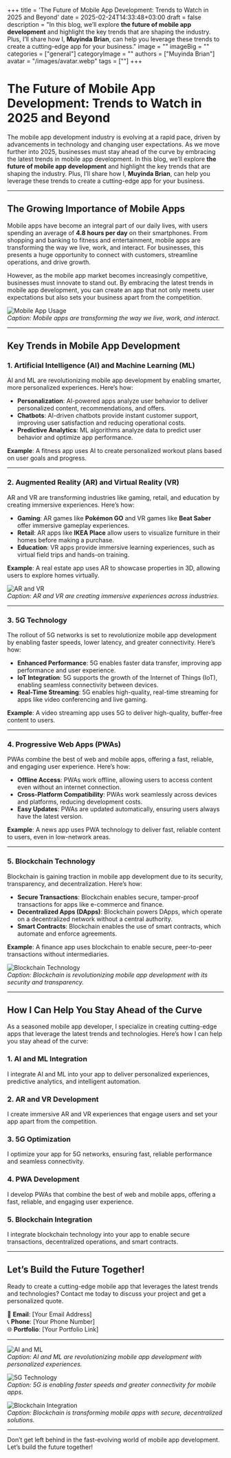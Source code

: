 +++
title = 'The Future of Mobile App Development: Trends to Watch in 2025 and Beyond'
date = 2025-02-24T14:33:48+03:00
draft = false
description = "In this blog, we’ll explore **the future of mobile app development** and highlight the key trends that are shaping the industry. Plus, I’ll share how I, **Muyinda Brian**, can help you leverage these trends to create a cutting-edge app for your business."
image = ""
imageBig = ""
categories = ["general"]
categoryImage = ""
authors = ["Muyinda Brian"]
avatar = "/images/avatar.webp"
tags = [""]
+++

# The Future of Mobile App Development: Trends to Watch in 2025 and Beyond

The mobile app development industry is evolving at a rapid pace, driven by advancements in technology and changing user expectations. As we move further into 2025, businesses must stay ahead of the curve by embracing the latest trends in mobile app development. In this blog, we’ll explore **the future of mobile app development** and highlight the key trends that are shaping the industry. Plus, I’ll share how I, **Muyinda Brian**, can help you leverage these trends to create a cutting-edge app for your business.

---

## The Growing Importance of Mobile Apps

Mobile apps have become an integral part of our daily lives, with users spending an average of **4.8 hours per day** on their smartphones. From shopping and banking to fitness and entertainment, mobile apps are transforming the way we live, work, and interact. For businesses, this presents a huge opportunity to connect with customers, streamline operations, and drive growth.

However, as the mobile app market becomes increasingly competitive, businesses must innovate to stand out. By embracing the latest trends in mobile app development, you can create an app that not only meets user expectations but also sets your business apart from the competition.

![Mobile App Usage](https://via.placeholder.com/800x400)  
*Caption: Mobile apps are transforming the way we live, work, and interact.*

---

## Key Trends in Mobile App Development

### 1. **Artificial Intelligence (AI) and Machine Learning (ML)**
AI and ML are revolutionizing mobile app development by enabling smarter, more personalized experiences. Here’s how:

- **Personalization**: AI-powered apps analyze user behavior to deliver personalized content, recommendations, and offers.  
- **Chatbots**: AI-driven chatbots provide instant customer support, improving user satisfaction and reducing operational costs.  
- **Predictive Analytics**: ML algorithms analyze data to predict user behavior and optimize app performance.  

**Example**: A fitness app uses AI to create personalized workout plans based on user goals and progress.

---

### 2. **Augmented Reality (AR) and Virtual Reality (VR)**
AR and VR are transforming industries like gaming, retail, and education by creating immersive experiences. Here’s how:

- **Gaming**: AR games like **Pokémon GO** and VR games like **Beat Saber** offer immersive gameplay experiences.  
- **Retail**: AR apps like **IKEA Place** allow users to visualize furniture in their homes before making a purchase.  
- **Education**: VR apps provide immersive learning experiences, such as virtual field trips and hands-on training.  

**Example**: A real estate app uses AR to showcase properties in 3D, allowing users to explore homes virtually.

![AR and VR](https://via.placeholder.com/800x400)  
*Caption: AR and VR are creating immersive experiences across industries.*

---

### 3. **5G Technology**
The rollout of 5G networks is set to revolutionize mobile app development by enabling faster speeds, lower latency, and greater connectivity. Here’s how:

- **Enhanced Performance**: 5G enables faster data transfer, improving app performance and user experience.  
- **IoT Integration**: 5G supports the growth of the Internet of Things (IoT), enabling seamless connectivity between devices.  
- **Real-Time Streaming**: 5G enables high-quality, real-time streaming for apps like video conferencing and live gaming.  

**Example**: A video streaming app uses 5G to deliver high-quality, buffer-free content to users.

---

### 4. **Progressive Web Apps (PWAs)**
PWAs combine the best of web and mobile apps, offering a fast, reliable, and engaging user experience. Here’s how:

- **Offline Access**: PWAs work offline, allowing users to access content even without an internet connection.  
- **Cross-Platform Compatibility**: PWAs work seamlessly across devices and platforms, reducing development costs.  
- **Easy Updates**: PWAs are updated automatically, ensuring users always have the latest version.  

**Example**: A news app uses PWA technology to deliver fast, reliable content to users, even in low-network areas.

---

### 5. **Blockchain Technology**
Blockchain is gaining traction in mobile app development due to its security, transparency, and decentralization. Here’s how:

- **Secure Transactions**: Blockchain enables secure, tamper-proof transactions for apps like e-commerce and finance.  
- **Decentralized Apps (DApps)**: Blockchain powers DApps, which operate on a decentralized network without a central authority.  
- **Smart Contracts**: Blockchain enables the use of smart contracts, which automate and enforce agreements.  

**Example**: A finance app uses blockchain to enable secure, peer-to-peer transactions without intermediaries.

![Blockchain Technology](https://via.placeholder.com/800x400)  
*Caption: Blockchain is revolutionizing mobile app development with its security and transparency.*

---

## How I Can Help You Stay Ahead of the Curve

As a seasoned mobile app developer, I specialize in creating cutting-edge apps that leverage the latest trends and technologies. Here’s how I can help you stay ahead of the curve:

### 1. **AI and ML Integration**
I integrate AI and ML into your app to deliver personalized experiences, predictive analytics, and intelligent automation.

### 2. **AR and VR Development**
I create immersive AR and VR experiences that engage users and set your app apart from the competition.

### 3. **5G Optimization**
I optimize your app for 5G networks, ensuring fast, reliable performance and seamless connectivity.

### 4. **PWA Development**
I develop PWAs that combine the best of web and mobile apps, offering a fast, reliable, and engaging user experience.

### 5. **Blockchain Integration**
I integrate blockchain technology into your app to enable secure transactions, decentralized operations, and smart contracts.

---

## Let’s Build the Future Together!

Ready to create a cutting-edge mobile app that leverages the latest trends and technologies? Contact me today to discuss your project and get a personalized quote.  

📧 **Email**: [Your Email Address]  
📞 **Phone**: [Your Phone Number]  
🌐 **Portfolio**: [Your Portfolio Link]  

---

![AI and ML](https://via.placeholder.com/800x400)  
*Caption: AI and ML are revolutionizing mobile app development with personalized experiences.*

![5G Technology](https://via.placeholder.com/800x400)  
*Caption: 5G is enabling faster speeds and greater connectivity for mobile apps.*

![Blockchain Integration](https://via.placeholder.com/800x400)  
*Caption: Blockchain is transforming mobile apps with secure, decentralized solutions.*

---

Don’t get left behind in the fast-evolving world of mobile app development. Let’s build the future together!  